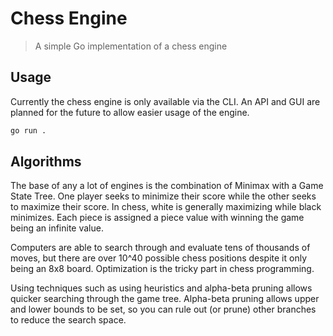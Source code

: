 # Chess Engine
> A simple Go implementation of a chess engine

## Usage

Currently the chess engine is only available via the CLI. 
An API and GUI are planned for the future to allow easier usage of the engine.

```bash
go run .
```

## Algorithms

The base of any a lot of engines is the combination of Minimax with a Game State Tree. 
One player seeks to minimize their score while the other seeks to maximize their score.
In chess, white is generally maximizing while black minimizes. 
Each piece is assigned a piece value with winning the game being an infinite value.

Computers are able to search through and evaluate tens of thousands of moves, but there are over
10^40 possible chess positions despite it only being an 8x8 board. Optimization is the tricky
part in chess programming.

Using techniques such as using heuristics and alpha-beta pruning allows quicker searching through the
game tree. Alpha-beta pruning allows upper and lower bounds to be set, so you can rule out (or prune) other 
branches to reduce the search space.
